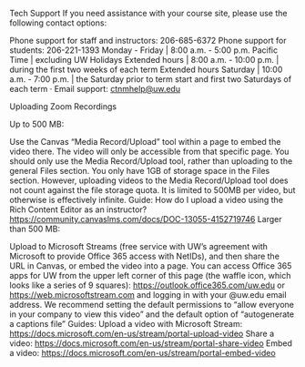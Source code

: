 Tech Support
If you need assistance with your course site, please use the following contact options:

Phone support for staff and instructors: 206-685-6372
Phone support for students: 206-221-1393
Monday - Friday | 8:00 a.m. - 5:00 p.m. Pacific Time | excluding UW Holidays
Extended hours | 8:00 a.m. - 10:00 p.m. | during the first two weeks of each term
Extended hours Saturday | 10:00 a.m. - 7:00 p.m. | the Saturday prior to term start and first two Saturdays of each term
·         Email support: ctnmhelp@uw.edu




Uploading Zoom Recordings

 

Up to 500 MB:

Use the Canvas “Media Record/Upload” tool within a page to embed the video there. The video will only be accessible from that specific page.
You should only use the Media Record/Upload tool, rather than uploading to the general Files section. You only have 1GB of storage space in the Files section. However, uploading videos to the Media Record/Upload tool does not count against the file storage quota. It is limited to 500MB per video, but otherwise is effectively infinite.
Guide:
How do I upload a video using the Rich Content Editor as an instructor? https://community.canvaslms.com/docs/DOC-13055-4152719746
Larger than 500 MB:

Upload to Microsoft Streams (free service with UW’s agreement with Microsoft to provide Office 365 access with NetIDs), and then share the URL in Canvas, or embed the video into a page.
You can access Office 365 apps for UW from the upper left corner of this page (the waffle icon, which looks like a series of 9 squares): https://outlook.office365.com/uw.edu or https://web.microsoftstream.com and logging in with your @uw.edu email address.
We recommend setting the default permissions to “allow everyone in your company to view this video” and the default option of “autogenerate a captions file”
Guides:
Upload a video with Microsoft Stream: https://docs.microsoft.com/en-us/stream/portal-upload-video
Share a video: https://docs.microsoft.com/en-us/stream/portal-share-video
Embed a video: https://docs.microsoft.com/en-us/stream/portal-embed-video
 


